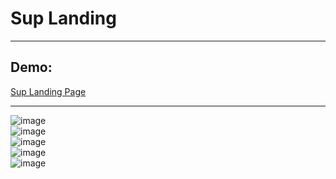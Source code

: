 <h1>Sup Landing</h1>
<hr>
<h2>Demo:</h2>
<a href="https://hhlwt.github.io/SupLanding/">Sup Landing Page</a>
<hr>

![image](https://user-images.githubusercontent.com/103096812/228326402-8df5a1f9-476f-4587-a3e5-ea10a04d7a9e.png)<br>
![image](https://user-images.githubusercontent.com/103096812/228326459-c8c1fa44-ba83-4b92-845f-9b8f6d1875cc.png)<br>
![image](https://user-images.githubusercontent.com/103096812/228326669-ad81ad04-6345-46fd-a145-a32d3dd9a008.png)<br>
![image](https://user-images.githubusercontent.com/103096812/228326742-4c576664-3f48-4098-9cba-e495ab7214cd.png)<br>
![image](https://user-images.githubusercontent.com/103096812/228326797-f75d5616-196a-4ef6-8854-f82a4e4ec66e.png)<br>



